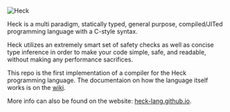 ![Heck](https://heck-lang.github.io/assets/heck-logo-white-transparent-glow.png)

Heck is a multi paradigm, statically typed, general purpose, compiled/JITed programming language with a C-style syntax.

Heck utilizes an extremely smart set of safety checks as well as concise type inference in order to make your code simple, safe, and readable, without making any performance sacrifices.

This repo is the first implementation of a compiler for the Heck programming language. The documentaion on how the language itself works is on the [wiki](https://github.com/Mashpoe/heck/wiki).

More info can also be found on the website: [heck-lang.github.io](https://heck-lang.github.io).
